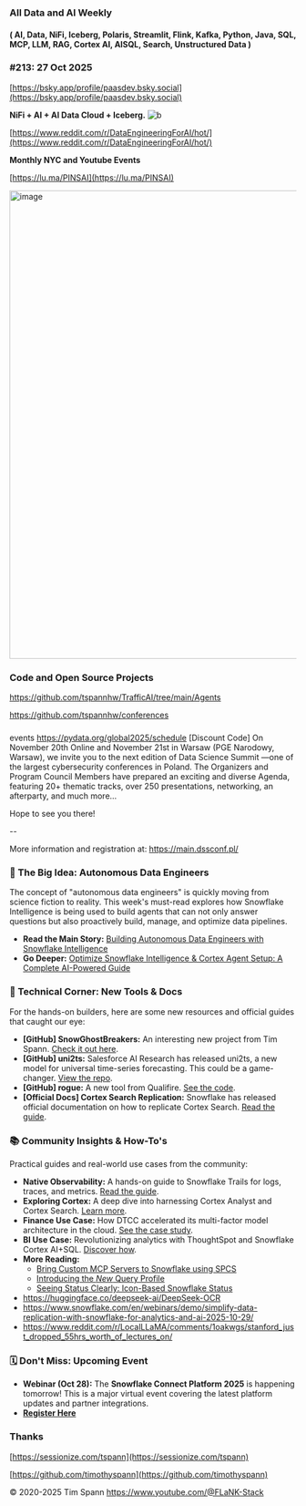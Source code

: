 
###  All Data and AI Weekly 
#### ( AI, Data, NiFi, Iceberg, Polaris, Streamlit, Flink, Kafka, Python, Java, SQL, MCP, LLM, RAG, Cortex AI, AISQL, Search, Unstructured Data )  
### #213: 27 Oct 2025

[https://bsky.app/profile/paasdev.bsky.social](https://bsky.app/profile/paasdev.bsky.social)

**NiFi + AI + AI Data Cloud + Iceberg.**
![b](https://images.credential.net/badge/tiny/g6fomszs_1741624330730_badge.png)

[https://www.reddit.com/r/DataEngineeringForAI/hot/](https://www.reddit.com/r/DataEngineeringForAI/hot/)

**Monthly NYC and Youtube Events**

[https://lu.ma/PINSAI](https://lu.ma/PINSAI)


<img width="1775" height="822" alt="image" src="https://github.com/user-attachments/assets/1bac957b-cce6-4889-896b-ab7fbca27102" />



### Code and Open Source Projects


https://github.com/tspannhw/TrafficAI/tree/main/Agents

https://github.com/tspannhw/conferences

###

events
https://pydata.org/global2025/schedule
[Discount Code] On November 20th Online and November 21st in Warsaw (PGE Narodowy, Warsaw), we invite you to the next edition of Data Science Summit —one of the largest cybersecurity conferences in Poland. The Organizers and Program Council Members have prepared an exciting and diverse Agenda, featuring 20+ thematic tracks, over 250 presentations, networking, an afterparty, and much more…

Hope to see you there!

--

More information and registration at: https://main.dssconf.pl/ 

###


### **🚀 The Big Idea: Autonomous Data Engineers**

The concept of "autonomous data engineers" is quickly moving from science fiction to reality. This week's must-read explores how Snowflake Intelligence is being used to build agents that can not only answer questions but also proactively build, manage, and optimize data pipelines.

* **Read the Main Story:** [Building Autonomous Data Engineers with Snowflake Intelligence](https://medium.com/snowflake/building-autonomous-data-engineers-with-snowflake-intelligence-%EF%B8%8F-6e5d1a7cc029)  
* **Go Deeper:** [Optimize Snowflake Intelligence & Cortex Agent Setup: A Complete AI-Powered Guide](https://medium.com/snowflake/optimize-snowflake-intelligence-cortex-agent-setup-a-complete-ai-powered-guide-f01383ac6969)

### **🔧 Technical Corner: New Tools & Docs**

For the hands-on builders, here are some new resources and official guides that caught our eye:

* **\[GitHub\] SnowGhostBreakers:** An interesting new project from Tim Spann. [Check it out here](https://github.com/tspannhw/SnowGhostBreakers).  
* **\[GitHub\] uni2ts:** Salesforce AI Research has released uni2ts, a new model for universal time-series forecasting. This could be a game-changer. [View the repo](https://github.com/SalesforceAIResearch/uni2ts).  
* **\[GitHub\] rogue:** A new tool from Qualifire. [See the code](https://github.com/qualifire-dev/rogue).  
* **\[Official Docs\] Cortex Search Replication:** Snowflake has released official documentation on how to replicate Cortex Search. [Read the guide](https://docs.snowflake.com/en/user-guide/snowflake-cortex/cortex-search/cortex-search-replication).

### **📚 Community Insights & How-To's**

Practical guides and real-world use cases from the community:

* **Native Observability:** A hands-on guide to Snowflake Trails for logs, traces, and metrics. [Read the guide](https://medium.com/@anand984/snowflake-trails-a-hands-on-guide-to-native-observability-logs-traces-metrics-8295f58cd5e0).  
* **Exploring Cortex:** A deep dive into harnessing Cortex Analyst and Cortex Search. [Learn more](https://medium.com/snowflake/%EF%B8%8Fharnessing-snowflakes-cortex-ai-exploring-cortex-analyst-and-cortex-search-319220a81e20).  
* **Finance Use Case:** How DTCC accelerated its multi-factor model architecture in the cloud. [See the case study](https://medium.com/snowflake/scaling-quantitative-finance-in-the-cloud-how-dtcc-accelerated-its-multi-factor-model-architecture-53d03348291f).  
* **BI Use Case:** Revolutionizing analytics with ThoughtSpot and Snowflake Cortex AI+SQL. [Discover how](https://medium.com/snowflake/revolutionizing-analytics-thoughtspot-and-snowflake-cortex-aisql-b9dc7279dcd9).  
* **More Reading:**  
  * [Bring Custom MCP Servers to Snowflake using SPCS](https://medium.com/snowflake/bring-custom-mcp-servers-to-snowflake-using-spcs-and-integrating-with-snowflake-intelligence-a-eab1fac6669d)  
  * [Introducing the *New* Query Profile](https://medium.com/snowflake/introducing-the-query-profile-fdc29c98f2b4)  
  * [Seeing Status Clearly: Icon-Based Snowflake Status](https://ericheilman.com/2025/10/25/seeing-status-clearly-icon-based-snowflake-status/)
* https://huggingface.co/deepseek-ai/DeepSeek-OCR
* https://www.snowflake.com/en/webinars/demo/simplify-data-replication-with-snowflake-for-analytics-and-ai-2025-10-29/
* https://www.reddit.com/r/LocalLLaMA/comments/1oakwgs/stanford_just_dropped_55hrs_worth_of_lectures_on/

    
### **🗓️ Don't Miss: Upcoming Event**

* **Webinar (Oct 28):** The **Snowflake Connect Platform 2025** is happening tomorrow\! This is a major virtual event covering the latest platform updates and partner integrations.  
* [**Register Here**](https://www.snowflake.com/en/webinars/thought-leadership/snowflake-connect-platform-2025-10-28/)

### Thanks


[https://sessionize.com/tspann](https://sessionize.com/tspann)

[https://github.com/timothyspann](https://github.com/timothyspann)



&copy; 2020-2025 Tim Spann  https://www.youtube.com/@FLaNK-Stack



